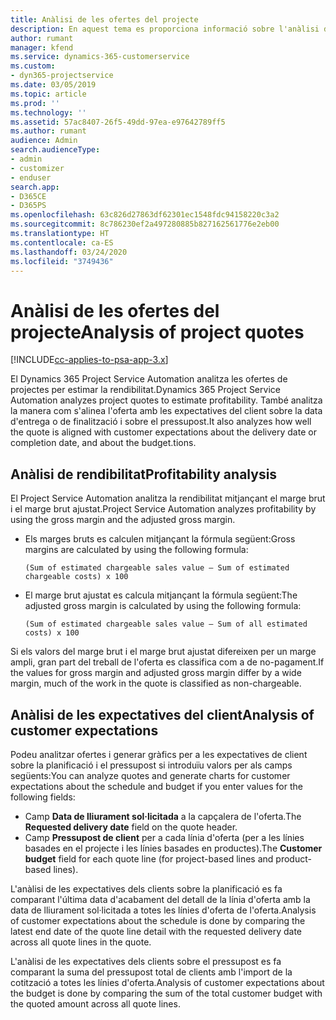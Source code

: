 ```yaml
---
title: Anàlisi de les ofertes del projecte
description: En aquest tema es proporciona informació sobre l'anàlisi de les ofertes del projecte.
author: rumant
manager: kfend
ms.service: dynamics-365-customerservice
ms.custom:
- dyn365-projectservice
ms.date: 03/05/2019
ms.topic: article
ms.prod: ''
ms.technology: ''
ms.assetid: 57ac8407-26f5-49dd-97ea-e97642789ff5
ms.author: rumant
audience: Admin
search.audienceType:
- admin
- customizer
- enduser
search.app:
- D365CE
- D365PS
ms.openlocfilehash: 63c826d27863df62301ec1548fdc94158220c3a2
ms.sourcegitcommit: 8c786230ef2a497280885b827162561776e2eb00
ms.translationtype: HT
ms.contentlocale: ca-ES
ms.lasthandoff: 03/24/2020
ms.locfileid: "3749436"
---
```

# <a name="analysis-of-project-quotes"></a><span data-ttu-id="18d0b-103">Anàlisi de les ofertes del projecte</span><span class="sxs-lookup"><span data-stu-id="18d0b-103">Analysis of project quotes</span></span>

[!INCLUDE[cc-applies-to-psa-app-3.x](../includes/cc-applies-to-psa-app-3x.md)]

<span data-ttu-id="18d0b-104">El Dynamics 365 Project Service Automation analitza les ofertes de projectes per estimar la rendibilitat.</span><span class="sxs-lookup"><span data-stu-id="18d0b-104">Dynamics 365 Project Service Automation analyzes project quotes to estimate profitability.</span></span> <span data-ttu-id="18d0b-105">També analitza la manera com s'alinea l'oferta amb les expectatives del client sobre la data d'entrega o de finalització i sobre el pressupost.</span><span class="sxs-lookup"><span data-stu-id="18d0b-105">It also analyzes how well the quote is aligned with customer expectations about the delivery date or completion date, and about the budget.tions.</span></span>

## <a name="profitability-analysis"></a><span data-ttu-id="18d0b-106">Anàlisi de rendibilitat</span><span class="sxs-lookup"><span data-stu-id="18d0b-106">Profitability analysis</span></span>

<span data-ttu-id="18d0b-107">El Project Service Automation analitza la rendibilitat mitjançant el marge brut i el marge brut ajustat.</span><span class="sxs-lookup"><span data-stu-id="18d0b-107">Project Service Automation analyzes profitability by using the gross margin and the adjusted gross margin.</span></span>

- <span data-ttu-id="18d0b-108">Els marges bruts es calculen mitjançant la fórmula següent:</span><span class="sxs-lookup"><span data-stu-id="18d0b-108">Gross margins are calculated by using the following formula:</span></span>

  `
    (Sum of estimated chargeable sales value – Sum of estimated chargeable costs) x 100
  `
- <span data-ttu-id="18d0b-109">El marge brut ajustat es calcula mitjançant la fórmula següent:</span><span class="sxs-lookup"><span data-stu-id="18d0b-109">The adjusted gross margin is calculated by using the following formula:</span></span>

  `
    (Sum of estimated chargeable sales value – Sum of all estimated costs) x 100
  `

<span data-ttu-id="18d0b-110">Si els valors del marge brut i el marge brut ajustat difereixen per un marge ampli, gran part del treball de l'oferta es classifica com a de no-pagament.</span><span class="sxs-lookup"><span data-stu-id="18d0b-110">If the values for gross margin and adjusted gross margin differ by a wide margin, much of the work in the quote is classified as non-chargeable.</span></span>

## <a name="analysis-of-customer-expectations"></a><span data-ttu-id="18d0b-111">Anàlisi de les expectatives del client</span><span class="sxs-lookup"><span data-stu-id="18d0b-111">Analysis of customer expectations</span></span>

<span data-ttu-id="18d0b-112">Podeu analitzar ofertes i generar gràfics per a les expectatives de client sobre la planificació i el pressupost si introduïu valors per als camps següents:</span><span class="sxs-lookup"><span data-stu-id="18d0b-112">You can analyze quotes and generate charts for customer expectations about the schedule and budget if you enter values for the following fields:</span></span>

- <span data-ttu-id="18d0b-113">Camp **Data de lliurament sol·licitada** a la capçalera de l'oferta.</span><span class="sxs-lookup"><span data-stu-id="18d0b-113">The **Requested delivery date** field on the quote header.</span></span>
- <span data-ttu-id="18d0b-114">Camp **Pressupost de client** per a cada línia d'oferta (per a les línies basades en el projecte i les línies basades en productes).</span><span class="sxs-lookup"><span data-stu-id="18d0b-114">The **Customer budget** field for each quote line (for project-based lines and product-based lines).</span></span>

<span data-ttu-id="18d0b-115">L'anàlisi de les expectatives dels clients sobre la planificació es fa comparant l'última data d'acabament del detall de la línia d'oferta amb la data de lliurament sol·licitada a totes les línies d'oferta de l'oferta.</span><span class="sxs-lookup"><span data-stu-id="18d0b-115">Analysis of customer expectations about the schedule is done by comparing the latest end date of the quote line detail with the requested delivery date across all quote lines in the quote.</span></span>

<span data-ttu-id="18d0b-116">L'anàlisi de les expectatives dels clients sobre el pressupost es fa comparant la suma del pressupost total de clients amb l'import de la cotització a totes les línies d'oferta.</span><span class="sxs-lookup"><span data-stu-id="18d0b-116">Analysis of customer expectations about the budget is done by comparing the sum of the total customer budget with the quoted amount across all quote lines.</span></span>
